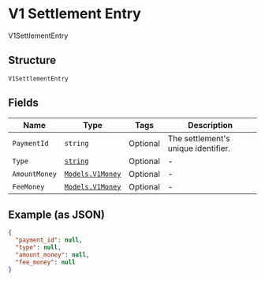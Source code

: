 
# V1 Settlement Entry

V1SettlementEntry

## Structure

`V1SettlementEntry`

## Fields

| Name | Type | Tags | Description |
|  --- | --- | --- | --- |
| `PaymentId` | `string` | Optional | The settlement's unique identifier. |
| `Type` | [`string`](../../doc/models/v1-settlement-entry-type.md) | Optional | - |
| `AmountMoney` | [`Models.V1Money`](../../doc/models/v1-money.md) | Optional | - |
| `FeeMoney` | [`Models.V1Money`](../../doc/models/v1-money.md) | Optional | - |

## Example (as JSON)

```json
{
  "payment_id": null,
  "type": null,
  "amount_money": null,
  "fee_money": null
}
```

